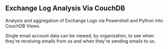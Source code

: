 ## Exchange Log Analysis Via CouchDB

Analysis and aggregation of Exchange Logs via Powershell and Python into CouchDB Views.

Single email account data can be viewed, by organization, to see when they're receiving emails from us and when they're sending emails to us.